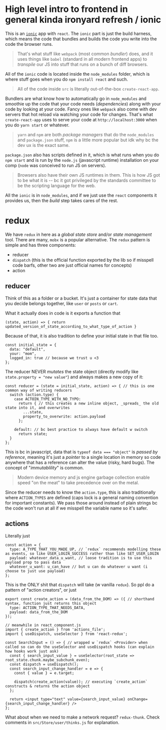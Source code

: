 # High level intro to frontend in general kinda ironyard refresh / ionic

This is an [`ionic`](https://ionicframework.com/docs) app with `react`. The `ionic` part is just the build harness, which means the code that bundles and builds the code you write into the code the browser runs.

> That's what stuff like `webpack` (most common _bundler_) does, and it uses things like `babel` (standard in all modern frontend apps) to _transpile_ our JS into stuff that runs on a bunch of diff browsers.

All of the `ionic` code is located inside the `node_modules` folder, which is where stuff goes when you do `npm install react` and such.

> All of the code inside `src` is literally out-of-the-box `create-react-app`.

Bundlers are what know how to automatically go in `node_modules` and smoothie up the code that your code needs (_dependencies_) along with your code by looking at your code. Fancy ones like `webpack` also come with dev servers that hot reload via watching your code for changes. That's what `create-react-app` uses to serve your code at `http://localhost:3000` when you do `yarn start` or whatever.

> `yarn` and `npm` are both _package managers_ that do the `node_modules` and `package.json` stuff, `npm` is a little more popular but idk why bc the dev ux is the exact same.

`package.json` also has scripts defined in it, which is what runs when you do `npm start` and is run by the `node.js` (javascript runtime) installation on your comp (`node` was conceived to run JS on servers).

> Browsers also have their own JS runtimes in them. This is how JS got to be what it is -- bc it got privileged by the standards committee to be the scripting language for the web.

All the `ionic` is in `node_modules`, and if we just use the `react` components it provides us, then the _build_ step takes cares of the rest.

# redux

We have `redux` in here as a _global state store_ and/or _state management_ tool. There are many, `mobx` is a popular alternative. The `redux` pattern is simple and has three components:

- reducer
- `dispatch` (this is the official function exported by the lib so if misspell code barfs, other two are just official names for concepts)
- action

## reducer

Think of this as a folder or a bucket. It's just a container for state data that you decide belongs together, like `user` or `posts` or `cart`.

What it actually does in code is it exports a function that

```
(state, action) => { return updated_version_of_state_according_to_what_type_of_action }
```

Because of that, it is also tradition to define your initial state in that file too.

```
const initial_state = {
  data: "default",
  your: "mom",
  logged_in: true // because we trust u <3
};
```

The reducer NEVER _mutates_ the state object (directly modify like `state.property = "new value"`) and always makes a new copy of it:

```
const reducer = (state = initial_state, action) => { // this is one common way of writing reducers
  switch (action.type) {
    case ACTOIN_TYPE_WITH_NO_TYPO:
      return { // this creates a new inline object, _spreads_ the old state into it, and overwrites
        ...state,
        property_to_overwrite: action.payload
      };

    default: // bc best practice to always have default w switch
      return state;
  }
};
```

This is bc in javascript, data that is `typeof data === "object"` is _passed by reference_, meaning it's just a _pointer_ to a single location in memory so code anywhere that has a reference can alter the value (risky, hard bugs). The concept of "_immutablility_" is common.

> Modern device memory and js engine garbage collection enable speed "on the meat" to take precedence over on the metal.

Since the reducer needs to know the `action.type`, this is also traditionally where `ACTION_TYPES` are defined (caps lock is a general naming convention for important constants). We pass those around instead of plain strings bc the code won't run at all if we misspell the variable name so it's safer.

## actions

Literally just

```
const action = {
  type: A_TYPE_THAT_YOU_MADE_UP, // `redux` recommends modelling these as events, so like USER_LOGIN_SUCCESS rather than like SET_USER_LOGIN
  payload: whatever_data_u_want, // loose tradition is to use this payload prop to pass data
  whatever_u_want: u_can_have // but u can do whatever u want (i choose to just use payload)
};
```

This is the ONLY shit that `dispatch` will take (w vanilla `redux`). So ppl do a pattern of "action creators", or just

```
export const create_action = (data_from_the_DOM) => ({ // shorthand syntax, function just returns this object
  type: ACTION_TYPE_THAT_NEEDS_DATA,
  payload: data_from_the_DOM
});

// meanwhile in react_component.js
import { create_action } from 'actions_file';
import { useDispatch, useSelector } from 'react-redux';

const SearchInput = () => { // wrapped w `redux` <Provider> when called so can do the useSelector and useDispatch hooks (can explain how hooks work just ask)
  const { search_input_value } = useSelector(root_state => root_state.chunk.maybe_subchunk_even);
  const dispatch = useDispatch();
  const search_input_change_handler = e => {
    const { value } = e.target;

    dispatch(create_action(value)); // executing `create_action` constructs & returns the action object
  };

  return <input type="text" value={search_input_value} onChange={search_input_change_handler} />
};
```

What about when we need to make a network request? `redux-thunk`. Check comments in `src/Store/user/thinks.js` for explanation.
